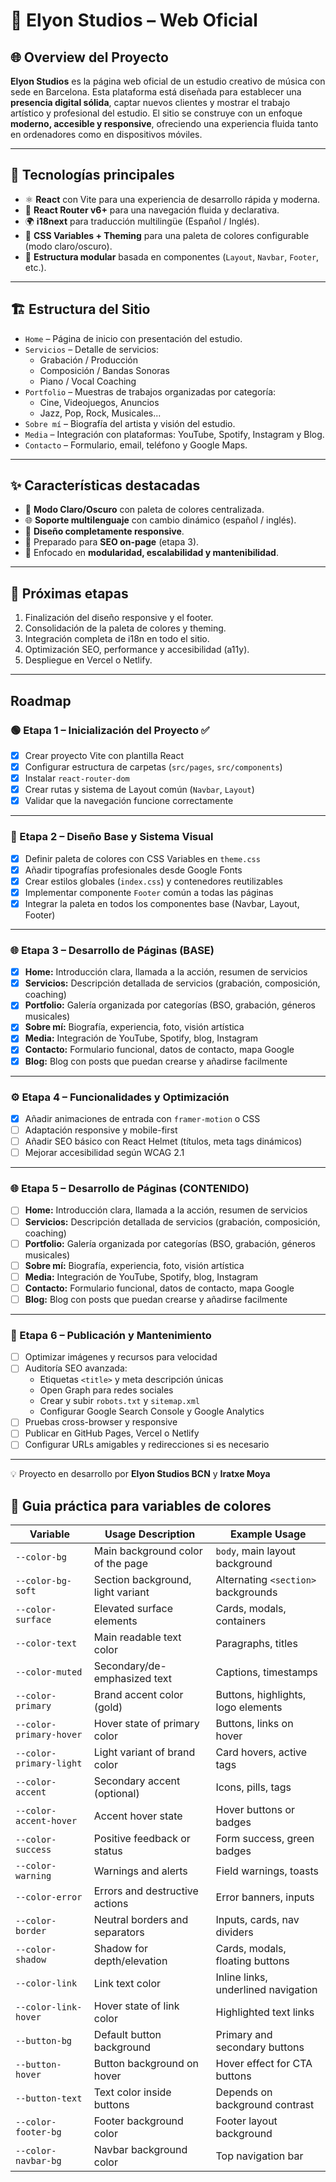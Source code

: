 # 🎵 Elyon Studios – Web Oficial

## 🌐 Overview del Proyecto

**Elyon Studios** es la página web oficial de un estudio creativo de música con sede en Barcelona. Esta plataforma está diseñada para establecer una **presencia digital sólida**, captar nuevos clientes y mostrar el trabajo artístico y profesional del estudio. El sitio se construye con un enfoque **moderno, accesible y responsive**, ofreciendo una experiencia fluida tanto en ordenadores como en dispositivos móviles.

---

## 🧩 Tecnologías principales

- ⚛️ **React** con Vite para una experiencia de desarrollo rápida y moderna.
- 🔁 **React Router v6+** para una navegación fluida y declarativa.
- 🌍 **i18next** para traducción multilingüe (Español / Inglés).
- 🎨 **CSS Variables + Theming** para una paleta de colores configurable (modo claro/oscuro).
- 🧱 **Estructura modular** basada en componentes (`Layout`, `Navbar`, `Footer`, etc.).

---

## 🏗️ Estructura del Sitio

- `Home` – Página de inicio con presentación del estudio.
- `Servicios` – Detalle de servicios:  
  - Grabación / Producción  
  - Composición / Bandas Sonoras  
  - Piano / Vocal Coaching
- `Portfolio` – Muestras de trabajos organizadas por categoría:  
  - Cine, Videojuegos, Anuncios  
  - Jazz, Pop, Rock, Musicales...
- `Sobre mí` – Biografía del artista y visión del estudio.
- `Media` – Integración con plataformas: YouTube, Spotify, Instagram y Blog.
- `Contacto` – Formulario, email, teléfono y Google Maps.

---

## ✨ Características destacadas

- 🌙 **Modo Claro/Oscuro** con paleta de colores centralizada.
- 🌐 **Soporte multilenguaje** con cambio dinámico (español / inglés).
- 📱 **Diseño completamente responsive**.
- 🧠 Preparado para **SEO on-page** (etapa 3).
- 🔧 Enfocado en **modularidad, escalabilidad y mantenibilidad**.

---

## 🚀 Próximas etapas

1. Finalización del diseño responsive y el footer.
2. Consolidación de la paleta de colores y theming.
3. Integración completa de i18n en todo el sitio.
4. Optimización SEO, performance y accesibilidad (a11y).
5. Despliegue en Vercel o Netlify.

---

## Roadmap

### 🟢 Etapa 1 – Inicialización del Proyecto ✅

- [x] Crear proyecto Vite con plantilla React  
- [x] Configurar estructura de carpetas (`src/pages`, `src/components`)  
- [x] Instalar `react-router-dom`  
- [x] Crear rutas y sistema de Layout común (`Navbar`, `Layout`)  
- [x] Validar que la navegación funcione correctamente  

---

### 🎨 Etapa 2 – Diseño Base y Sistema Visual

- [x] Definir paleta de colores con CSS Variables en `theme.css`  
- [x] Añadir tipografías profesionales desde Google Fonts  
- [x] Crear estilos globales (`index.css`) y contenedores reutilizables  
- [x] Implementar componente `Footer` común a todas las páginas  
- [x] Integrar la paleta en todos los componentes base (Navbar, Layout, Footer)  

---

### 🌐 Etapa 3 – Desarrollo de Páginas (BASE)

- [x] **Home:** Introducción clara, llamada a la acción, resumen de servicios  
- [x] **Servicios:** Descripción detallada de servicios (grabación, composición, coaching)  
- [x] **Portfolio:** Galería organizada por categorías (BSO, grabación, géneros musicales)  
- [x] **Sobre mí:** Biografía, experiencia, foto, visión artística  
- [x] **Media:** Integración de YouTube, Spotify, blog, Instagram  
- [x] **Contacto:** Formulario funcional, datos de contacto, mapa Google  
- [x] **Blog:** Blog con posts que puedan crearse y añadirse facilmente  

---

### ⚙️ Etapa 4 – Funcionalidades y Optimización

- [x] Añadir animaciones de entrada con `framer-motion` o CSS   
- [ ] Adaptación responsive y mobile-first  
- [ ] Añadir SEO básico con React Helmet (títulos, meta tags dinámicos)  
- [ ] Mejorar accesibilidad según WCAG 2.1  

---

### 🌐 Etapa 5 – Desarrollo de Páginas (CONTENIDO)

- [ ] **Home:** Introducción clara, llamada a la acción, resumen de servicios  
- [ ] **Servicios:** Descripción detallada de servicios (grabación, composición, coaching)  
- [ ] **Portfolio:** Galería organizada por categorías (BSO, grabación, géneros musicales)  
- [ ] **Sobre mí:** Biografía, experiencia, foto, visión artística  
- [ ] **Media:** Integración de YouTube, Spotify, blog, Instagram  
- [ ] **Contacto:** Formulario funcional, datos de contacto, mapa Google  
- [ ] **Blog:** Blog con posts que puedan crearse y añadirse facilmente  

---

### 🚀 Etapa 6 – Publicación y Mantenimiento

- [ ] Optimizar imágenes y recursos para velocidad  
- [ ] Auditoría SEO avanzada:  
  - Etiquetas `<title>` y meta descripción únicas  
  - Open Graph para redes sociales  
  - Crear y subir `robots.txt` y `sitemap.xml`  
  - Configurar Google Search Console y Google Analytics  
- [ ] Pruebas cross-browser y responsive  
- [ ] Publicar en GitHub Pages, Vercel o Netlify  
- [ ] Configurar URLs amigables y redirecciones si es necesario  

---

💡 Proyecto en desarrollo por **Elyon Studios BCN** y **Iratxe Moya**


## 🎨 Guia práctica para variables de colores

| Variable                 | Usage Description                                       | Example Usage                                   |
|--------------------------|----------------------------------------------------------|--------------------------------------------------|
| `--color-bg`             | Main background color of the page                        | `body`, main layout background                   |
| `--color-bg-soft`        | Section background, light variant                        | Alternating `<section>` backgrounds              |
| `--color-surface`        | Elevated surface elements                                | Cards, modals, containers                        |
| `--color-text`           | Main readable text color                                 | Paragraphs, titles                               |
| `--color-muted`          | Secondary/de-emphasized text                             | Captions, timestamps                             |
| `--color-primary`        | Brand accent color (gold)                                | Buttons, highlights, logo elements               |
| `--color-primary-hover`  | Hover state of primary color                             | Buttons, links on hover                          |
| `--color-primary-light`  | Light variant of brand color                             | Card hovers, active tags                         |
| `--color-accent`         | Secondary accent (optional)                              | Icons, pills, tags                               |
| `--color-accent-hover`   | Accent hover state                                       | Hover buttons or badges                          |
| `--color-success`        | Positive feedback or status                              | Form success, green badges                       |
| `--color-warning`        | Warnings and alerts                                      | Field warnings, toasts                           |
| `--color-error`          | Errors and destructive actions                           | Error banners, inputs                            |
| `--color-border`         | Neutral borders and separators                           | Inputs, cards, nav dividers                      |
| `--color-shadow`         | Shadow for depth/elevation                               | Cards, modals, floating buttons                  |
| `--color-link`           | Link text color                                          | Inline links, underlined navigation              |
| `--color-link-hover`     | Hover state of link color                                | Highlighted text links                           |
| `--button-bg`            | Default button background                                | Primary and secondary buttons                    |
| `--button-hover`         | Button background on hover                               | Hover effect for CTA buttons                     |
| `--button-text`          | Text color inside buttons                                | Depends on background contrast                   |
| `--color-footer-bg`      | Footer background color                                  | Footer layout background                         |
| `--color-navbar-bg`      | Navbar background color                                  | Top navigation bar                               |

